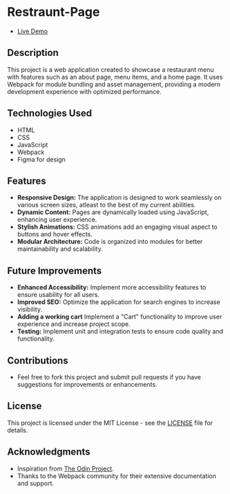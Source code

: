 # Restraunt-Page

- [Live Demo](https://divyangkotian.github.io/Restaurant-Page/)

## Description
This project is a web application created to showcase a restaurant menu with features such as an about page, menu items, and a home page. It uses Webpack for module bundling and asset management, providing a modern development experience with optimized performance.

## Technologies Used
- HTML
- CSS
- JavaScript
- Webpack
- Figma for design

## Features
- **Responsive Design:** The application is designed to work seamlessly on various screen sizes, atleast to the best of my current abilities.
- **Dynamic Content:** Pages are dynamically loaded using JavaScript, enhancing user experience.
- **Stylish Animations:** CSS animations add an engaging visual aspect to buttons and hover effects.
- **Modular Architecture:** Code is organized into modules for better maintainability and scalability.

## Future Improvements
- **Enhanced Accessibility:** Implement more accessibility features to ensure usability for all users.
- **Improved SEO:** Optimize the application for search engines to increase visibility.
- **Adding a working cart** Implement a "Cart" functionality to improve user experience and increase project scope.
- **Testing:** Implement unit and integration tests to ensure code quality and functionality.

## Contributions
- Feel free to fork this project and submit pull requests if you have suggestions for improvements or enhancements.

## License
This project is licensed under the MIT License - see the [LICENSE](LICENSE) file for details.

## Acknowledgments
- Inspiration from [The Odin Project](https://www.theodinproject.com/paths).
- Thanks to the Webpack community for their extensive documentation and support.
